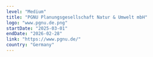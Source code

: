 ```yaml
---
level: "Medium"
title: "PGNU Planungsgesellschaft Natur & Umwelt mbH"
logo: "www.pgnu.de.png"
startDate: "2025-03-01"
endDate: "2026-02-28"
link: "https://www.pgnu.de/"
country: "Germany"
---
```

